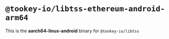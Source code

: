 # `@tookey-io/libtss-ethereum-android-arm64`

This is the **aarch64-linux-android** binary for `@tookey-io/libtss`
